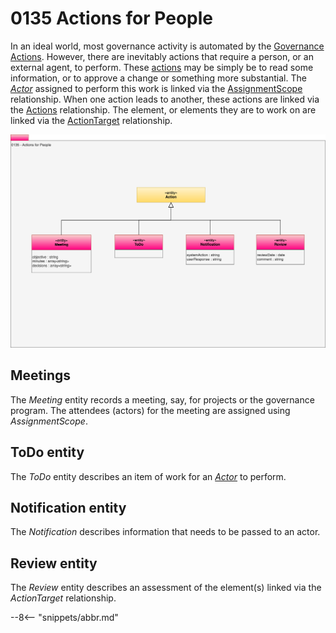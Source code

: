 <!-- SPDX-License-Identifier: CC-BY-4.0 -->
<!-- Copyright Contributors to the Egeria project. -->

# 0135 Actions for People

In an ideal world, most governance activity is automated by the [Governance Actions](/concepts/governance-action). However, there are inevitably actions that require a person, or an external agent, to perform. These [actions](/types/0/0013-Actions) may be simply be to read some information, or to approve a change or something more substantial.  The [*Actor*](/types/1/0110-Actors) assigned to perform this work is linked via the [AssignmentScope](/types/1/0120-Assignment-Scopes) relationship.  When one action leads to another, these actions are linked via the [Actions](/types/0/0013-Actions) relationship.  The element, or elements they are to work on are linked via the [ActionTarget](/types/0/0013-Actions) relationship.

![UML](0135-Actions-For-People.svg)

## Meetings

The *Meeting* entity records a meeting, say, for projects or the governance program.  The attendees (actors) for the meeting are assigned using *AssignmentScope*. 

## ToDo entity

The *ToDo* entity describes an item of work for an [*Actor*](/types/1/0110-Actors) to perform.

## Notification entity

The *Notification* describes information that needs to be passed to an actor.

## Review entity

The *Review* entity describes an assessment of the element(s) linked via the *ActionTarget* relationship.

--8<-- "snippets/abbr.md"
